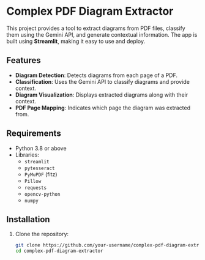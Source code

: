 # Complex PDF Diagram Extractor

This project provides a tool to extract diagrams from PDF files, classify them using the Gemini API, and generate contextual information. The app is built using **Streamlit**, making it easy to use and deploy.

## Features

- **Diagram Detection**: Detects diagrams from each page of a PDF.
- **Classification**: Uses the Gemini API to classify diagrams and provide context.
- **Diagram Visualization**: Displays extracted diagrams along with their context.
- **PDF Page Mapping**: Indicates which page the diagram was extracted from.

## Requirements

- Python 3.8 or above
- Libraries: 
  - `streamlit`
  - `pytesseract`
  - `PyMuPDF` (fitz)
  - `Pillow`
  - `requests`
  - `opencv-python`
  - `numpy`

## Installation

1. Clone the repository:
   ```bash
   git clone https://github.com/your-username/complex-pdf-diagram-extractor.git
   cd complex-pdf-diagram-extractor
